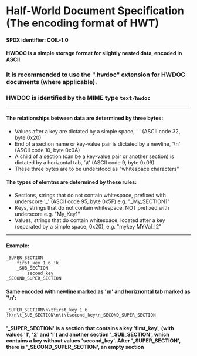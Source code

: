# Half-World Document Specification (The encoding format of HWT)
#### SPDX identifier: COIL-1.0
#### HWDOC is a simple storage format for slightly nested data, encoded in ASCII

### It is recommended to use the ".hwdoc" extension for HWDOC documents (where applicable).
### HWDOC is identified by the MIME type `text/hwdoc`

***

#### The relationships between data are determined by three bytes:
 - Values after a key are dictated by a simple space, ' ' (ASCII code 32, byte 0x20)
 - End of a section name or key-value pair is dictated by a newline, '\n' (ASCII code 10, byte 0x0A)
 - A child of a section (can be a key-value pair or another section) is dictated by a horizontal tab, '\t' (ASCII code 9, byte 0x09)
 - These three bytes are to be understood as "whitespace characters"

#### The types of elemtns are determined by these rules:
 - Sections, strings that do not contain whitespace, prefixed with underscore '_' (ASCII code 95, byte 0x5F) e.g. "_My_SECTION1"
 - Keys, strings that do not contain whitespace, NOT prefixed with underscore e.g. "My_Key1"
 - Values, strings that do contain whitespace, located after a key (separated by a simple space, 0x20), e.g. "mykey MYVal_!2"
***

#### Example:

```
_SUPER_SECTION
	first_key 1 6 !k
	_SUB_SECTION
		second_key
_SECOND_SUPER_SECTION
```

#### Same encoded with newline marked as '\n' and horiznontal tab marked as '\n':

```
_SUPER_SECTION\n\tfirst_key 1 6 !k\n\t_SUB_SECTION\n\t\tsecond_key\n_SECOND_SUPER_SECTION
```

#### '_SUPER_SECTION' is a section that contains a key 'first_key', (with values '1', '2' and '!') and another section '_SUB_SECTION', which contains a key without values 'second_key'. After '_SUPER_SECTION', there is '_SECOND_SUPER_SECTION', an empty section
